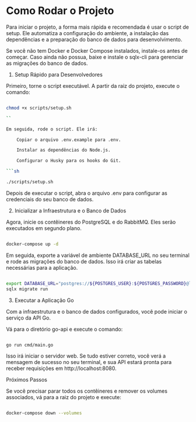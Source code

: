 # Como Rodar o Projeto

Para iniciar o projeto, a forma mais rápida e recomendada é usar o script de setup. Ele automatiza a configuração do ambiente, a instalação das dependências e a preparação do banco de dados para desenvolvimento.

Se você não tem Docker e Docker Compose instalados, instale-os antes de começar. Caso ainda não possua, baixe e instale o sqlx-cli para gerenciar as migrações do banco de dados.

1. Setup Rápido para Desenvolvedores

Primeiro, torne o script executável. A partir da raiz do projeto, execute o comando:
```sh

chmod +x scripts/setup.sh

``

Em seguida, rode o script. Ele irá:

    Copiar o arquivo .env.example para .env.

    Instalar as dependências do Node.js.

    Configurar o Husky para os hooks do Git.

```sh

./scripts/setup.sh

```

Depois de executar o script, abra o arquivo .env para configurar as credenciais do seu banco de dados.

2. Inicializar a Infraestrutura e o Banco de Dados

Agora, inicie os contêineres do PostgreSQL e do RabbitMQ. Eles serão executados em segundo plano.

```sh

docker-compose up -d

```

Em seguida, exporte a variável de ambiente DATABASE_URL no seu terminal e rode as migrações do banco de dados. Isso irá criar as tabelas necessárias para a aplicação.

```sh

export DATABASE_URL="postgres://${POSTGRES_USER}:${POSTGRES_PASSWORD}@localhost:5432/${POSTGRES_DB}?sslmode=disable"
sqlx migrate run

```

3. Executar a Aplicação Go

Com a infraestrutura e o banco de dados configurados, você pode iniciar o serviço da API Go.

Vá para o diretório go-api e execute o comando:

```sh

go run cmd/main.go

```

Isso irá iniciar o servidor web. Se tudo estiver correto, você verá a mensagem de sucesso no seu terminal, e sua API estará pronta para receber requisições em http://localhost:8080.

Próximos Passos

Se você precisar parar todos os contêineres e remover os volumes associados, vá para a raiz do projeto e execute:

```sh

docker-compose down --volumes

```
